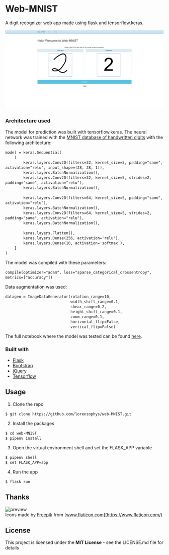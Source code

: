 # Web-MNIST
A digit recognizer web app made using flask and tensorflow.keras.

![preview](./static/preview.png)

### Architecture used

The model for prediction was built with tensorflow.keras.
The neural network was trained with the [MNIST database of handwritten digits](http://yann.lecun.com/exdb/mnist/)
with the following architecture:
```
model = keras.Sequential(
    [
        keras.layers.Conv2D(filters=32, kernel_size=5, padding="same", activation="relu", input_shape=(28, 28, 1)),
        keras.layers.BatchNormalization(),
        keras.layers.Conv2D(filters=32, kernel_size=5, strides=2, padding="same", activation="relu"),
        keras.layers.BatchNormalization(),
        
        keras.layers.Conv2D(filters=64, kernel_size=5, padding="same", activation="relu"),
        keras.layers.BatchNormalization(),
        keras.layers.Conv2D(filters=64, kernel_size=5, strides=2, padding="same", activation="relu"),
        keras.layers.BatchNormalization(),
        
        keras.layers.Flatten(),
        keras.layers.Dense(256, activation='relu'),
        keras.layers.Dense(10, activation='softmax'),
    ]
)
```
The model was compiled with these parameters:

```
compile(optimizer="adam", loss="sparse_categorical_crossentropy", metrics=["accuracy"])
```
Data augmentation was used:

```
datagen = ImageDataGenerator(rotation_range=10,
                             width_shift_range=0.1,
                             shear_range=0.2,
                             height_shift_range=0.1,
                             zoom_range=0.1,
                             horizontal_flip=False,
                             vertical_flip=False)
```

The full notebook where the model was tested can be found [here](https://github.com/lorenzophys/deep-learning-playground/blob/main/MNIST_handwritten_digits/MNIST_digit_CNN_data_augmentation.ipynb).
### Built with

* [Flask](https://flask.palletsprojects.com/)  
* [Bootstrap](https://getbootstrap.com/)   
* [jQuery](https://jquery.com/)  
* [Tensorflow](https://www.tensorflow.org/)

## Usage

1. Clone the repo
```console
$ git clone https://github.com/lorenzophys/web-MNIST.git
```

2. Install the packages
```console
$ cd web-MNIST
$ pipenv install
```

3. Open the virtual environment shell and set the FLASK_APP variable
```console
$ pipenv shell
$ set FLASK_APP=app
```

4. Run the app
```console
$ flask run
```

## Thanks
![preview](./static/favicon.ico)  
Icons made by [Freepik](http://www.freepik.com/) from [www.flaticon.com](https://www.flaticon.com/)

## License
This project is licensed under the **MIT License** - see the LICENSE.md file for details
